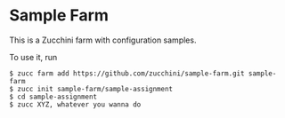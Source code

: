 Sample Farm
===========

This is a Zucchini farm with configuration samples.

To use it, run

    $ zucc farm add https://github.com/zucchini/sample-farm.git sample-farm
    $ zucc init sample-farm/sample-assignment
    $ cd sample-assignment
    $ zucc XYZ, whatever you wanna do
